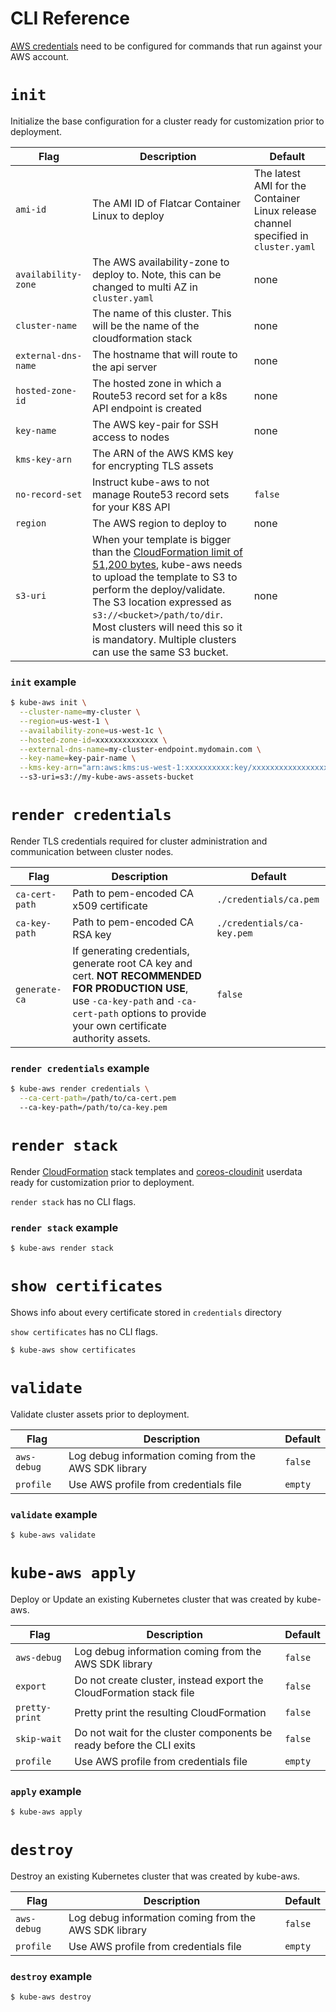 # CLI Reference

[AWS credentials](aws-credentials.md) need to be configured for commands that run against your AWS account.

# `init`

Initialize the base configuration for a cluster ready for customization prior to deployment.

| Flag | Description | Default |
| -- | -- | -- |
| `ami-id` | The AMI ID of Flatcar Container Linux to deploy | The latest AMI for the Container Linux release channel specified in `cluster.yaml` |
| `availability-zone` | The AWS availability-zone to deploy to. Note, this can be changed to multi AZ in `cluster.yaml` | none |
| `cluster-name` | The name of this cluster. This will be the name of the cloudformation stack | none |
| `external-dns-name` | The hostname that will route to the api server | none |
| `hosted-zone-id` | The hosted zone in which a Route53 record set for a k8s API endpoint is created | none |
| `key-name` | The AWS key-pair for SSH access to nodes | none |
| `kms-key-arn` | The ARN of the AWS KMS key for encrypting TLS assets |
| `no-record-set` | Instruct kube-aws to not manage Route53 record sets for your K8S API | `false` |
| `region` | The AWS region to deploy to | none |
| `s3-uri` | When your template is bigger than the [CloudFormation limit of 51,200 bytes](http://docs.aws.amazon.com/AWSCloudFormation/latest/UserGuide/cloudformation-limits.html), kube-aws needs to upload the template to S3 to perform the deploy/validate. The S3 location expressed as `s3://<bucket>/path/to/dir`. Most clusters will need this so it is mandatory. Multiple clusters can use the same S3 bucket. | none |

### `init` example

```bash
$ kube-aws init \
  --cluster-name=my-cluster \
  --region=us-west-1 \
  --availability-zone=us-west-1c \
  --hosted-zone-id=xxxxxxxxxxxxxx \
  --external-dns-name=my-cluster-endpoint.mydomain.com \
  --key-name=key-pair-name \
  --kms-key-arn="arn:aws:kms:us-west-1:xxxxxxxxxx:key/xxxxxxxxxxxxxxxxxxx"
  --s3-uri=s3://my-kube-aws-assets-bucket
```

# `render credentials`

Render TLS credentials required for cluster administration and communication between cluster nodes.

| Flag | Description | Default |
| -- | -- | -- |
| `ca-cert-path` | Path to pem-encoded CA x509 certificate | `./credentials/ca.pem` |
| `ca-key-path` | Path to pem-encoded CA RSA key | `./credentials/ca-key.pem` |
| `generate-ca` | If generating credentials, generate root CA key and cert. **NOT RECOMMENDED FOR PRODUCTION USE**, use `-ca-key-path` and `-ca-cert-path` options to provide your own certificate authority assets. | `false` |

### `render credentials` example

```bash
$ kube-aws render credentials \
  --ca-cert-path=/path/to/ca-cert.pem
  --ca-key-path=/path/to/ca-key.pem
```

# `render stack`

Render [CloudFormation](https://aws.amazon.com/cloudformation/) stack templates and [coreos-cloudinit](https://github.com/coreos/coreos-cloudinit) userdata ready for customization prior to deployment.

`render stack` has no CLI flags.

### `render stack` example

```bash
$ kube-aws render stack
```

# `show certificates`

Shows info about every certificate stored in `credentials` directory

`show certificates` has no CLI flags.

```bash
$ kube-aws show certificates
```

# `validate`

Validate cluster assets prior to deployment.

| Flag | Description | Default |
| -- | -- | -- |
| `aws-debug` | Log debug information coming from the AWS SDK library | `false` |
| `profile` | Use AWS profile from credentials file | `empty` |

### `validate` example

```bash
$ kube-aws validate
```

# `kube-aws apply`


Deploy or Update an existing Kubernetes cluster that was created by kube-aws.

| Flag | Description | Default |
| -- | -- | -- |
| `aws-debug` | Log debug information coming from the AWS SDK library | `false` |
| `export` | Do not create cluster, instead export the CloudFormation stack file | `false` |
| `pretty-print` | Pretty print the resulting CloudFormation | `false` |
| `skip-wait` | Do not wait for the cluster components be ready before the CLI exits | `false` |
| `profile` | Use AWS profile from credentials file | `empty` |

### `apply` example

```bash
$ kube-aws apply
```

# `destroy`

Destroy an existing Kubernetes cluster that was created by kube-aws.

| Flag | Description | Default |
| -- | -- | -- |
| `aws-debug` | Log debug information coming from the AWS SDK library | `false` |
| `profile` | Use AWS profile from credentials file | `empty` |

### `destroy` example

```bash
$ kube-aws destroy
```
